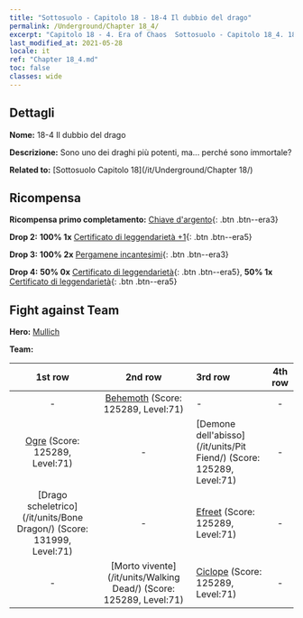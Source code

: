 ```yaml
---
title: "Sottosuolo - Capitolo 18 - 18-4 Il dubbio del drago"
permalink: /Underground/Chapter 18_4/
excerpt: "Capitolo 18 - 4. Era of Chaos  Sottosuolo - Capitolo 18_4. 18-4 Il dubbio del drago"
last_modified_at: 2021-05-28
locale: it
ref: "Chapter 18_4.md"
toc: false
classes: wide
---
```


## Dettagli

 **Nome:** 18-4 Il dubbio del drago

 **Descrizione:** Sono uno dei draghi più potenti, ma... perché sono immortale?

 **Related to:** [Sottosuolo Capitolo 18](/it/Underground/Chapter 18/)

## Ricompensa

 **Ricompensa primo completamento:** [Chiave d'argento](/ItemsIT/con_693/){: .btn .btn--era3}

 **Drop 2:** **100% 1x** [Certificato di leggendarietà +1](/ItemsIT/mat_74/){: .btn .btn--era5}

 **Drop 3:** **100% 2x** [Pergamene incantesimi](/ItemsIT/con_694/){: .btn .btn--era3}

 **Drop 4:** **50% 0x** [Certificato di leggendarietà](/ItemsIT/mat_67/){: .btn .btn--era5}, **50% 1x** [Certificato di leggendarietà](/ItemsIT/mat_67/){: .btn .btn--era5}


## Fight against Team
 **Hero:** [Mullich](/it/heroes/Mullich/)

 **Team:**


  | 1st row | 2nd row | 3rd row | 4th row |
  |:----:|:----:|:----|:----:|
  | - | [Behemoth](/it/units/Behemoth/) (Score: 125289, Level:71)  | - | - |
  | [Ogre](/it/units/Ogre/) (Score: 125289, Level:71)  | - | [Demone dell'abisso](/it/units/Pit Fiend/) (Score: 125289, Level:71)  | - |
  | [Drago scheletrico](/it/units/Bone Dragon/) (Score: 131999, Level:71)  | - | [Efreet](/it/units/Efreeti/) (Score: 125289, Level:71)  | - |
  | - | [Morto vivente](/it/units/Walking Dead/) (Score: 125289, Level:71)  | [Ciclope](/it/units/Cyclops/) (Score: 125289, Level:71)  | - |


